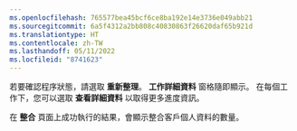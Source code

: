 ```yaml
---
ms.openlocfilehash: 765577bea45bcf6ce8ba192e14e3736e049abb21
ms.sourcegitcommit: 6a5f4312a2bb808c40830863f26620daf65b921d
ms.translationtype: HT
ms.contentlocale: zh-TW
ms.lasthandoff: 05/11/2022
ms.locfileid: "8741623"
---
```

若要確認程序狀態，請選取 **重新整理**。 **工作詳細資料** 窗格隨即顯示。 在每個工作下，您可以選取 **查看詳細資料** 以取得更多進度資訊。

在 **整合** 頁面上成功執行的結果，會顯示整合客戶個人資料的數量。

